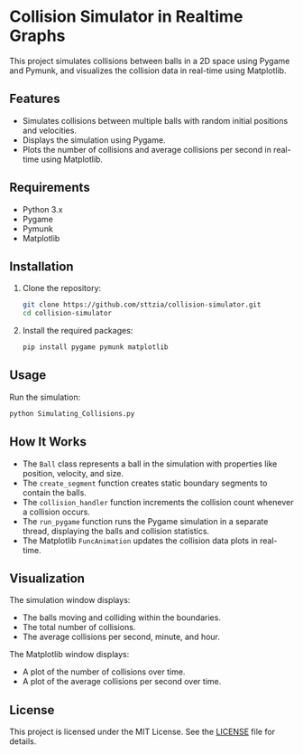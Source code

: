 # Collision Simulator in Realtime Graphs

This project simulates collisions between balls in a 2D space using Pygame and Pymunk, and visualizes the collision data in real-time using Matplotlib.

## Features

- Simulates collisions between multiple balls with random initial positions and velocities.
- Displays the simulation using Pygame.
- Plots the number of collisions and average collisions per second in real-time using Matplotlib.

## Requirements

- Python 3.x
- Pygame
- Pymunk
- Matplotlib

## Installation

1. Clone the repository:

   ```sh
   git clone https://github.com/sttzia/collision-simulator.git
   cd collision-simulator
   ```

2. Install the required packages:
   ```sh
   pip install pygame pymunk matplotlib
   ```

## Usage

Run the simulation:

```sh
python Simulating_Collisions.py
```

## How It Works

- The `Ball` class represents a ball in the simulation with properties like position, velocity, and size.
- The `create_segment` function creates static boundary segments to contain the balls.
- The `collision_handler` function increments the collision count whenever a collision occurs.
- The `run_pygame` function runs the Pygame simulation in a separate thread, displaying the balls and collision statistics.
- The Matplotlib `FuncAnimation` updates the collision data plots in real-time.

## Visualization

The simulation window displays:

- The balls moving and colliding within the boundaries.
- The total number of collisions.
- The average collisions per second, minute, and hour.

The Matplotlib window displays:

- A plot of the number of collisions over time.
- A plot of the average collisions per second over time.

## License

This project is licensed under the MIT License. See the [LICENSE](LICENSE) file for details.
